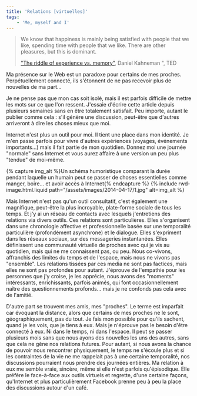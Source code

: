 ```yaml
---
title: 'Relations [virtuelles]'
tags:
    - 'Me, myself and I'
---
```


> We know that happiness is mainly being satisfied with people that we like,
> spending time with people that we like. There are other pleasures, but this is
> dominant.
>
> ["The riddle of experience vs. memory"](http://www.ted.com/talks/daniel_kahneman_the_riddle_of_experience_vs_memory '"The riddle of experience vs. memory", Daniel Kahneman ", TED'),
> Daniel Kahneman &quot;, TED

Ma présence sur le Web est un paradoxe pour certains de mes proches.
Perpétuellement connecté, ils s'étonnent de ne pas recevoir plus de nouvelles de
ma part…

<!-- more -->

Je ne pense pas que mon cas soit isolé, mais il est parfois difficile de mettre
les mots sur ce que l'on ressent. J'essaie d'écrire cette article depuis
plusieurs semaines sans en être totalement satisfait. Peu importe, autant le
publier comme cela : s'il génère une discussion, peut-être que d'autres
arriveront à dire les choses mieux que moi.

Internet n'est plus un outil pour moi. Il tient une place dans mon identité. Je
m'en passe parfois pour vivre d'autres expériences (voyages, événements
importants…) mais il fait partie de mon quotidien. Donnez moi une journée
"normale" sans Internet et vous aurez affaire à une version un peu plus "tendue"
de moi-même.

{% capture img_alt %}Un schéma humoristique comparant la durée pendant laquelle
un humain peut se passer de choses essentielles comme manger, boire… et avoir
accès à Internet{% endcapture %} {% include rwd-image.html.liquid
path="/assets/images/2014-04-17/1.jpg"
alt=img_alt
%}

Mais Internet n'est pas qu'un outil consultatif, c'est également une magnifique,
peut-être la plus incroyable, plate-forme sociale de tous les temps. Et j'y ai
un réseau de contacts avec lesquels j'entretiens des relations via divers
outils. Ces relations sont particulières. Elles s'organisent dans une
chronologie affective et professionnelle basée sur une temporalité particulière
(profondément asynchrone) et le dialogue. Elles s'expriment dans les réseaux
sociaux, sur des messageries instantanées. Elles définissent une communauté
virtuelle de proches avec qui je vis au quotidien, mais qui ne me connaissent
pas, ou peu. Nous co-vivons, affranchis des limites du temps et de l'espace,
mais nous ne vivons pas "ensemble". Les relations tissées par ces media ne sont
pas factices, mais elles ne sont pas profondes pour autant. J'éprouve de
l'empathie pour les personnes que j'y croise, je les apprécie, nous avons des
"moments" intéressants, enrichissants, parfois animés, qui font
occasionnellement naître des questionnements profonds… mais je ne confonds pas
cela avec de l'amitié.

D'autre part se trouvent mes amis, mes "proches". Le terme est imparfait car
évoquant la distance, alors que certains de mes proches ne le sont,
géographiquement, pas du tout. Je fais mon possible pour qu'ils sachent, quand
je les vois, que je tiens à eux. Mais je n'éprouve pas le besoin d'être connecté
à eux. Ni dans le temps, ni dans l'espace. Il peut se passer plusieurs mois sans
que nous ayons des nouvelles les uns des autres, sans que cela ne gêne nos
relations futures. Pour autant, si nous avons la chance de pouvoir nous
rencontrer physiquement, le temps ne s'écoule plus et si les contraintes de la
vie ne me rappelait pas à une certaine temporalité, nos discussions pourraient
nous prendre des journées entières. Ma relation à eux me semble vraie, sincère,
même si elle n'est parfois qu'épisodique. Elle préfère le face-à-face aux outils
virtuels et regrette, d'une certaine façons, qu'Internet et plus
particulièrement Facebook prenne peu à peu la place des discussions autour d'un
café.
